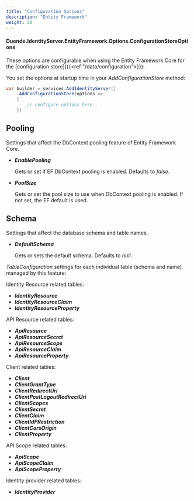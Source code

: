 ```yaml
---
title: "Configuration Options"
description: "Entity Framework"
weight: 20
---
```


#### Duende.IdentityServer.EntityFramework.Options.ConfigurationStoreOptions

These options are configurable when using the Entity Framework Core for the [configuration store]({{<ref "/data/configuration">}}):

You set the options at startup time in your *AddConfigurationStore* method:

```cs
var builder = services.AddIdentityServer()
    .AddConfigurationStore(options =>
    {
        // configure options here..
    })
```

## Pooling

Settings that affect the DbContext pooling feature of Entity Framework Core.

* ***EnablePooling***

    Gets or set if EF DbContext pooling is enabled. Defaults to *false*.

    
* ***PoolSize***

    Gets or set the pool size to use when DbContext pooling is enabled. If not set, the EF default is used.

    
## Schema

Settings that affect the database schema and table names.

* ***DefaultSchema***

    Gets or sets the default schema. Defaults to *null*.

*TableConfiguration* settings for each individual table (schema and name) managed by this feature:

Identity Resource related tables:

* ***IdentityResource***
* ***IdentityResourceClaim***
* ***IdentityResourceProperty***

API Resource related tables:

* ***ApiResource***
* ***ApiResourceSecret***
* ***ApiResourceScope***
* ***ApiResourceClaim***
* ***ApiResourceProperty***

Client related tables:

* ***Client***
* ***ClientGrantType***
* ***ClientRedirectUri***
* ***ClientPostLogoutRedirectUri***
* ***ClientScopes***
* ***ClientSecret***
* ***ClientClaim***
* ***ClientIdPRestriction***
* ***ClientCorsOrigin***
* ***ClientProperty*** 

API Scope related tables:

* ***ApiScope***
* ***ApiScopeClaim***
* ***ApiScopeProperty***

Identity provider related tables:

* ***IdentityProvider***


